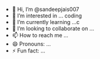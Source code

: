 - 👋 Hi, I’m @sandeepjais007
- 👀 I’m interested in ... coding
- 🌱 I’m currently learning ...c
- 💞️ I’m looking to collaborate on ...
- 📫 How to reach me ...
- 😄 Pronouns: ...
- ⚡ Fun fact: ...

<!---
sandeepjais007/sandeepjais007 is a ✨ special ✨ repository because its `README.md` (this file) appears on your GitHub profile.
You can click the Preview link to take a look at your changes.
--->
